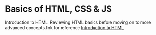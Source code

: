 # Basics of HTML, CSS & JS

Introduction to HTML. Reviewing HTML basics before moving on to more advanced concepts.link for reference [ Introduction to HTML](https://developer.mozilla.org/en-US/docs/Learn/HTML/Introduction_to_HTML)
